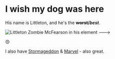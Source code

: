 # I wish my dog was here

His name is Littleton, and he's the **~~worst~~/_best_**.

![Littleton Zombie McFearson in his element --->](https://encrypted-tbn0.gstatic.com/images?q=tbn:ANd9GcRZbpH4G0l_kpGsKDR9TbDJImHudF8bVYnf4b0-DEKRo5NQeG2taA)

:heart_eyes:

  I also have [Stormageddon]() & [Marvel]() - also great.
